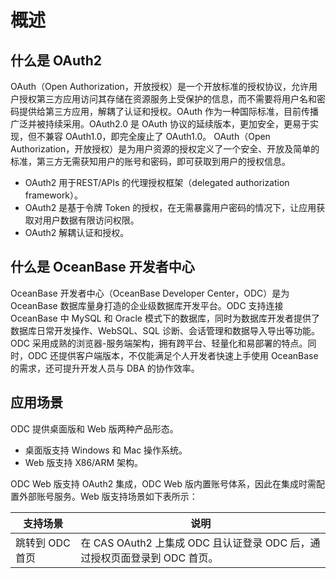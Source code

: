 # 概述
## 什么是 OAuth2
OAuth（Open Authorization，开放授权）是一个开放标准的授权协议，允许用户授权第三方应用访问其存储在资源服务上受保护的信息，而不需要将用户名和密码提供给第三方应用，解耦了认证和授权。OAuth 作为一种国际标准，目前传播广泛并被持续采用。OAuth2.0 是 OAuth 协议的延续版本，更加安全，更易于实现，但不兼容 OAuth1.0，即完全废止了 OAuth1.0。
OAuth（Open Authorization，开放授权）是为用户资源的授权定义了一个安全、开放及简单的标准，第三方无需获知用户的账号和密码，即可获取到用户的授权信息。

- OAuth2 用于REST/APIs 的代理授权框架（delegated authorization framework）。
- OAuth2 是基于令牌 Token 的授权，在无需暴露用户密码的情况下，让应用获取对用户数据有限访问权限。
- OAuth2 解耦认证和授权。

## 什么是 OceanBase 开发者中心
OceanBase 开发者中心（OceanBase Developer Center，ODC）是为 OceanBase 数据库量身打造的企业级数据库开发平台。ODC 支持连接 OceanBase 中 MySQL 和 Oracle 模式下的数据库，同时为数据库开发者提供了数据库日常开发操作、WebSQL、SQL 诊断、会话管理和数据导入导出等功能。ODC 采用成熟的浏览器-服务端架构，拥有跨平台、轻量化和易部署的特点。同时，ODC 还提供客户端版本，不仅能满足个人开发者快速上手使用 OceanBase 的需求，还可提升开发人员与 DBA 的协作效率。
## 应用场景
ODC 提供桌面版和 Web 版两种产品形态。

- 桌面版支持 Windows 和 Mac 操作系统。
- Web 版支持 X86/ARM 架构。

ODC Web 版支持 OAuth2 集成，ODC Web 版内置账号体系，因此在集成时需配置外部账号服务。Web 版支持场景如下表所示：

| 支持场景 | 说明 |
| --- | --- |
| 跳转到 ODC 首页 | 在 CAS OAuth2 上集成 ODC 且认证登录 ODC 后，通过授权页面登录到 ODC 首页。 |